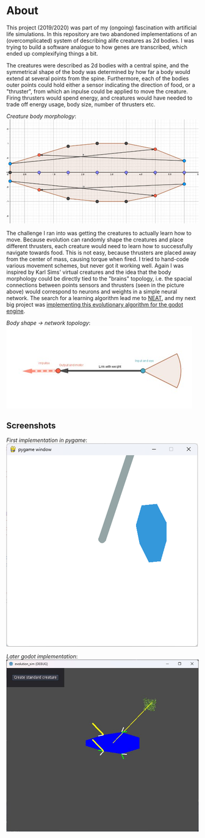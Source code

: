 # About
This project (2019/2020) was part of my (ongoing) fascination with artificial life simulations.
In this repository are two abandoned implementations of an (overcomplicated) system of describing alife creatures as 2d bodies.
I was trying to build a software analogue to how genes are transcribed, which ended up complexifying things a bit.

The creatures were described as 2d bodies with a central spine, and the symmetrical shape of the body was determined by how far a body would extend at several points from the spine.
Furthermore, each of the bodies outer points could hold either a sensor indicating the direction of food, or a "thruster", from which an inpulse could be applied to move the creature.
Firing thrusters would spend energy, and creatures would have needed to trade off energy usage, body size, number of thrusters etc.

*Creature body morphology*:  
![](screenshots/body_morphology.jpg)

The challenge I ran into was getting the creatures to actually learn how to move.
Because evolution can randomly shape the creatures and place different thrusters, each creature would need to learn how to successfully navigate towards food.
This is not easy, because thrusters are placed away from the center of mass, causing torque when fired.
I tried to hand-code various movement schemes, but never got it working well.
Again I was inspired by Karl Sims' virtual creatures and the idea that the body morphology could be directly tied to the "brains" topology, i.e. the spacial connections between points sensors and thrusters (seen in the picture above) would correspond to neurons and weights in a simple neural network.
The search for a learning algorithm lead me to [NEAT](https://en.wikipedia.org/wiki/Neuroevolution_of_augmenting_topologies), and my next big project was [implementing this evolutionary algorithm for the godot engine](https://github.com/pastra98/NEAT_for_Godot).

*Body shape -> network topology*:  
![](screenshots/thruster.jpg)

## Screenshots
*First implementation in pygame*:  
![](screenshots/pygame_basic_setup.png)

*Later godot implementation*:  
![](screenshots/godot_version.jpg)
